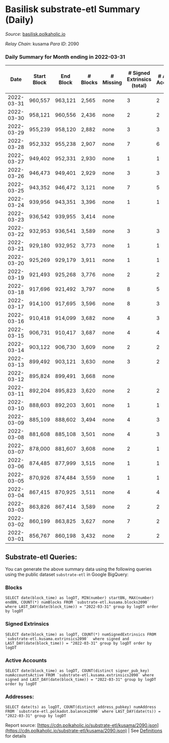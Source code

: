 # Basilisk substrate-etl Summary (Daily)

_Source_: [basilisk.polkaholic.io](https://basilisk.polkaholic.io)

*Relay Chain*: kusama
*Para ID*: 2090



### Daily Summary for Month ending in 2022-03-31


| Date | Start Block | End Block | # Blocks | # Missing | # Signed Extrinsics (total) | # Active Accounts | # Addresses with Balances | # Events | # Transfers | # XCM Transfers In | # XCM Transfers Out |
| ---- | ----------- | --------- | -------- | --------- | --------------------------- | ----------------- | ------------------------- | -------- | ----------- | ------------------ | ------------------- |
| 2022-03-31 | 960,557 | 963,121 | 2,565 | none  | 3 | 2 | 11,915 | 7,703 |   |   |   |
| 2022-03-30 | 958,121 | 960,556 | 2,436 | none  | 2 | 2 | 11,915 | 7,314 |   |   |   |
| 2022-03-29 | 955,239 | 958,120 | 2,882 | none  | 3 | 3 | 11,915 | 8,655 |   |   |   |
| 2022-03-28 | 952,332 | 955,238 | 2,907 | none  | 7 | 6 | 11,915 | 8,738 |   |   |   |
| 2022-03-27 | 949,402 | 952,331 | 2,930 | none  | 1 | 1 | 11,915 | 8,797 |   |   |   |
| 2022-03-26 | 946,473 | 949,401 | 2,929 | none  | 3 | 3 | 11,915 | 8,796 |   |   |   |
| 2022-03-25 | 943,352 | 946,472 | 3,121 | none  | 7 | 5 | 11,915 | 9,379 |   |   |   |
| 2022-03-24 | 939,956 | 943,351 | 3,396 | none  | 1 | 1 | 11,915 | 10,193 |   |   |   |
| 2022-03-23 | 936,542 | 939,955 | 3,414 | none  |  |  | 11,915 | 10,245 |   |   |   |
| 2022-03-22 | 932,953 | 936,541 | 3,589 | none  | 3 | 3 | 11,915 | 10,776 |   |   |   |
| 2022-03-21 | 929,180 | 932,952 | 3,773 | none  | 1 | 1 | 11,915 | 11,324 |   |   |   |
| 2022-03-20 | 925,269 | 929,179 | 3,911 | none  | 1 | 1 | 11,915 | 11,741 |   |   |   |
| 2022-03-19 | 921,493 | 925,268 | 3,776 | none  | 2 | 2 | 11,915 | 11,336 |   |   |   |
| 2022-03-18 | 917,696 | 921,492 | 3,797 | none  | 8 | 5 | 11,915 | 11,410 |   |   |   |
| 2022-03-17 | 914,100 | 917,695 | 3,596 | none  | 8 | 3 | 11,915 | 10,807 |   |   |   |
| 2022-03-16 | 910,418 | 914,099 | 3,682 | none  | 4 | 3 | 11,915 | 11,057 |   |   |   |
| 2022-03-15 | 906,731 | 910,417 | 3,687 | none  | 4 | 4 | 11,915 | 11,076 |   |   |   |
| 2022-03-14 | 903,122 | 906,730 | 3,609 | none  | 2 | 2 | 11,915 | 10,834 |   |   |   |
| 2022-03-13 | 899,492 | 903,121 | 3,630 | none  | 3 | 2 | 11,915 | 10,899 |   |   |   |
| 2022-03-12 | 895,824 | 899,491 | 3,668 | none  |  |  | 11,915 | 11,007 |   |   |   |
| 2022-03-11 | 892,204 | 895,823 | 3,620 | none  | 2 | 2 | 11,915 | 10,867 |   |   |   |
| 2022-03-10 | 888,603 | 892,203 | 3,601 | none  | 1 | 1 | 11,915 | 10,808 |   |   |   |
| 2022-03-09 | 885,109 | 888,602 | 3,494 | none  | 4 | 3 | 11,915 | 10,496 |   |   |   |
| 2022-03-08 | 881,608 | 885,108 | 3,501 | none  | 4 | 3 | 11,915 | 10,514 |   |   |   |
| 2022-03-07 | 878,000 | 881,607 | 3,608 | none  | 2 | 1 | 11,915 | 10,831 |   |   |   |
| 2022-03-06 | 874,485 | 877,999 | 3,515 | none  | 1 | 1 | 11,915 | 10,550 |   |   |   |
| 2022-03-05 | 870,926 | 874,484 | 3,559 | none  | 1 | 1 | 11,915 | 10,682 |   |   |   |
| 2022-03-04 | 867,415 | 870,925 | 3,511 | none  | 4 | 4 | 11,915 | 10,544 |   |   |   |
| 2022-03-03 | 863,826 | 867,414 | 3,589 | none  | 2 | 2 | 11,915 | 10,777 |   |   |   |
| 2022-03-02 | 860,199 | 863,825 | 3,627 | none  | 7 | 2 | 11,915 | 10,898 |   |   |   |
| 2022-03-01 | 856,767 | 860,198 | 3,432 | none  | 2 | 2 | 11,915 | 10,304 |   |   |   |

## Substrate-etl Queries:
You can generate the above summary data using the following queries using the public dataset `substrate-etl` in Google BigQuery:


### Blocks
```
SELECT date(block_time) as logDT, MIN(number) startBN, MAX(number) endBN, COUNT(*) numBlocks FROM `substrate-etl.kusama.blocks2090`  where LAST_DAY(date(block_time)) = "2022-03-31" group by logDT order by logDT
```


### Signed Extrinsics
```
SELECT date(block_time) as logDT, COUNT(*) numSignedExtrinsics FROM `substrate-etl.kusama.extrinsics2090`  where signed and LAST_DAY(date(block_time)) = "2022-03-31" group by logDT order by logDT
```


### Active Accounts
```
SELECT date(block_time) as logDT, COUNT(distinct signer_pub_key) numAccountsActive FROM `substrate-etl.kusama.extrinsics2090` where signed and LAST_DAY(date(block_time)) = "2022-03-31" group by logDT order by logDT
```


### Addresses:
```
SELECT date(ts) as logDT, COUNT(distinct address_pubkey) numAddress FROM `substrate-etl.polkadot.balances2090` where LAST_DAY(date(ts)) = "2022-03-31" group by logDT
```



Report source: [https://cdn.polkaholic.io/substrate-etl/kusama/2090.json](https://cdn.polkaholic.io/substrate-etl/kusama/2090.json) | See [Definitions](/DEFINITIONS.md) for details
